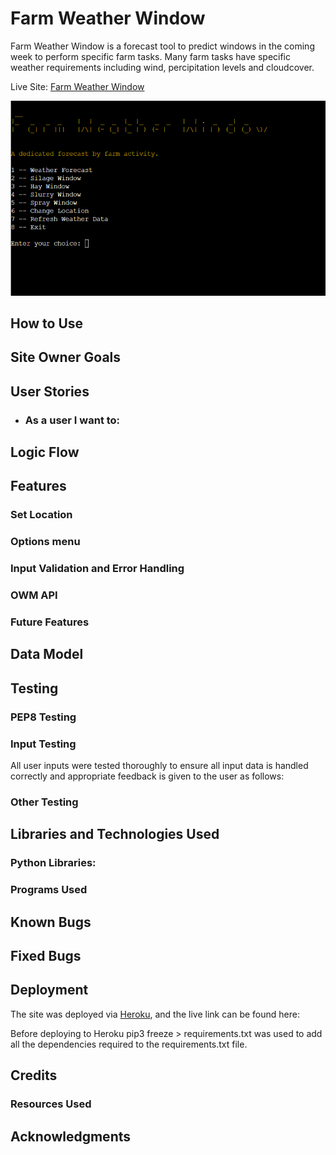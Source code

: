 # Farm Weather Window
Farm Weather Window is a forecast tool to predict windows in the coming week to perform specific farm tasks. Many farm tasks have specific weather requirements including wind, percipitation levels and cloudcover.

Live Site: [Farm Weather Window](https://farm-weather-window-7024a2604c2c.herokuapp.com/)

![Main Menu](docs/readme_imgs/main_menu.png)

## How to Use

## Site Owner Goals

## User Stories

- ### As a user I want to:



## Logic Flow


## Features

### Set Location


### Options menu




### Input Validation and Error Handling



### OWM API





### Future Features


## Data Model


## Testing

### PEP8 Testing


### Input Testing
All user inputs were tested thoroughly to ensure all input data is handled correctly and appropriate feedback is given to the user as follows:




### Other Testing

## Libraries and Technologies Used

### Python Libraries:



### Programs Used




## Known Bugs



## Fixed Bugs



## Deployment

The site was deployed via [Heroku](https://dashboard.heroku.com/apps), and the live link can be found here: 

Before deploying to Heroku pip3 freeze > requirements.txt was used to add all the dependencies required to the requirements.txt file.




## Credits 
### Resources Used


## Acknowledgments
